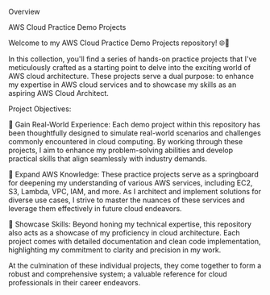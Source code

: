 Overview

AWS Cloud Practice Demo Projects

Welcome to my AWS Cloud Practice Demo Projects repository! 🌐💼

In this collection, you'll find a series of hands-on practice projects that I've meticulously crafted as a starting point to delve into the exciting world of AWS cloud architecture. These projects serve a dual purpose: to enhance my expertise in AWS cloud services and to showcase my skills as an aspiring AWS Cloud Architect.

Project Objectives:

🔹 Gain Real-World Experience: Each demo project within this repository has been thoughtfully designed to simulate real-world scenarios and challenges commonly encountered in cloud computing. By working through these projects, I aim to enhance my problem-solving abilities and develop practical skills that align seamlessly with industry demands.

🔹 Expand AWS Knowledge: These practice projects serve as a springboard for deepening my understanding of various AWS services, including EC2, S3, Lambda, VPC, IAM, and more. As I architect and implement solutions for diverse use cases, I strive to master the nuances of these services and leverage them effectively in future cloud endeavors.

🔹 Showcase Skills: Beyond honing my technical expertise, this repository also acts as a showcase of my proficiency in cloud architecture. Each project comes with detailed documentation and clean code implementation, highlighting my commitment to clarity and precision in my work.





At the culmination of these individual projects, they come together to form a robust and comprehensive system; a valuable reference for cloud professionals in their career endeavors.
